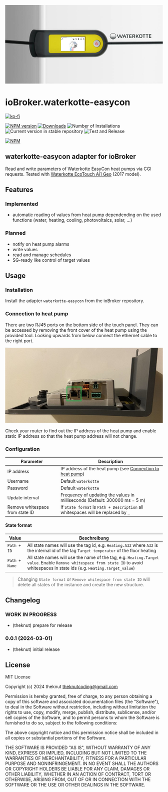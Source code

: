 ![Logo](docs/banner.jpg)

# ioBroker.waterkotte-easycon

[![ko-fi](https://ko-fi.com/img/githubbutton_sm.svg)](https://ko-fi.com/O4O8U5J2B)

[![NPM version](https://img.shields.io/npm/v/iobroker.waterkotte-easycon.svg)](https://www.npmjs.com/package/iobroker.waterkotte-easycon)
[![Downloads](https://img.shields.io/npm/dm/iobroker.waterkotte-easycon.svg)](https://www.npmjs.com/package/iobroker.waterkotte-easycon)
![Number of Installations](https://iobroker.live/badges/waterkotte-easycon-installed.svg)
![Current version in stable repository](https://iobroker.live/badges/waterkotte-easycon-stable.svg) ![Test and Release](https://github.com/theknut/ioBroker.waterkotte-easycon/workflows/Test%20and%20Release/badge.svg)

[![NPM](https://nodei.co/npm/iobroker.waterkotte-easycon.png?downloads=true)](https://nodei.co/npm/iobroker.waterkotte-easycon/)

## waterkotte-easycon adapter for ioBroker

Read and write parameters of Waterkotte EasyCon heat pumps via CGI requests. Tested with [Waterkotte EcoTouch Ai1 Geo](https://www.waterkotte.de/waermepumpen/ecotouch-ai1-geo-erdwaermepumpe-6-18kw) (2017 model).

## Features

### Implemented

-   automatic reading of values from heat pump dependending on the used functions (water, heating, cooling, photovoltaics, solar, ...)

### Planned

-   notify on heat pump alarms
-   write values
-   read and manage schedules
-   SG-ready like control of target values

## Usage

### Installation

Install the adapter `waterkotte-easycon` from the ioBroker repository.

### Connection to heat pump

There are two RJ45 ports on the bottom side of the touch panel. They can be accessed by removing the front cover of the heat pump using the provided tool. Looking upwards from below connect the ethernet cable to the right port.

![View from belowö](docs/display.jpg)

Check your router to find out the IP address of the heat pump and enable static IP address so that the heat pump address will not change.

### Configuration

| Parameter                       | Description                                                                           |
| ------------------------------- | ------------------------------------------------------------------------------------- |
| IP address                      | IP address of the heat pump (see [Connection to heat pump](#Connection-to-heat-pump)) |
| Username                        | Default `waterkotte`                                                                  |
| Password                        | Default `waterkotte`                                                                  |
| Update interval                 | Frequency of updating the values in milliseconds (Default: 300000 ms = 5 m)           |
| Remove whitespace from state ID | If `State format` is `Path + Description` all whitespaces will be replaced by `_`     |

#### State format

| Value         | Beschreibung                                                                                                                                                                        |
| ------------- | ----------------------------------------------------------------------------------------------------------------------------------------------------------------------------------- |
| `Path + ID`   | All state names will use the tag id, e.g. `Heating.A32` where `A32` is the internal id of the tag `Target temperatur` of the floor heating                                          |
| `Path + Name` | All state names will use the name of the tag, e.g. `Heating.Target value`. Enable `Remove whitespace from state ID` to avoid whitespaces in state ids (e.g. `Heating.Target_value`) |

> Changing `State format` or `Remove whitespace from state ID` will delete all states of the instance and create the new structure.

## Changelog

<!--
    Placeholder for the next version (at the beginning of the line):
    ### **WORK IN PROGRESS**
-->

### **WORK IN PROGRESS**

-   (theknut) prepare for release

### 0.0.1 (2024-03-01)

-   (theknut) initial release

## License

MIT License

Copyright (c) 2024 theknut <theknutcoding@gmail.com>

Permission is hereby granted, free of charge, to any person obtaining a copy
of this software and associated documentation files (the "Software"), to deal
in the Software without restriction, including without limitation the rights
to use, copy, modify, merge, publish, distribute, sublicense, and/or sell
copies of the Software, and to permit persons to whom the Software is
furnished to do so, subject to the following conditions:

The above copyright notice and this permission notice shall be included in all
copies or substantial portions of the Software.

THE SOFTWARE IS PROVIDED "AS IS", WITHOUT WARRANTY OF ANY KIND, EXPRESS OR
IMPLIED, INCLUDING BUT NOT LIMITED TO THE WARRANTIES OF MERCHANTABILITY,
FITNESS FOR A PARTICULAR PURPOSE AND NONINFRINGEMENT. IN NO EVENT SHALL THE
AUTHORS OR COPYRIGHT HOLDERS BE LIABLE FOR ANY CLAIM, DAMAGES OR OTHER
LIABILITY, WHETHER IN AN ACTION OF CONTRACT, TORT OR OTHERWISE, ARISING FROM,
OUT OF OR IN CONNECTION WITH THE SOFTWARE OR THE USE OR OTHER DEALINGS IN THE
SOFTWARE.

